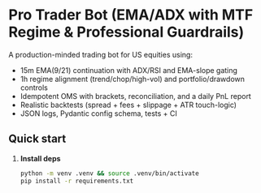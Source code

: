 # Pro Trader Bot (EMA/ADX with MTF Regime & Professional Guardrails)

A production-minded trading bot for US equities using:
- 15m EMA(9/21) continuation with ADX/RSI and EMA-slope gating
- 1h regime alignment (trend/chop/high-vol) and portfolio/drawdown controls
- Idempotent OMS with brackets, reconciliation, and a daily PnL report
- Realistic backtests (spread + fees + slippage + ATR touch-logic)
- JSON logs, Pydantic config schema, tests + CI

## Quick start

1. **Install deps**
   ```bash
   python -m venv .venv && source .venv/bin/activate
   pip install -r requirements.txt

